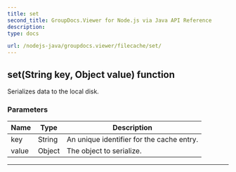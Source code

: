 ```yaml
---
title: set
second_title: GroupDocs.Viewer for Node.js via Java API Reference
description: 
type: docs

url: /nodejs-java/groupdocs.viewer/filecache/set/
---
```


## set(String key, Object value)  function

 Serializes data to the local disk.
 

### Parameters

| Name | Type | Description |
| --- | --- | --- |
| key | String | An unique identifier for the cache entry. |
| value | Object | The object to serialize. |


---


